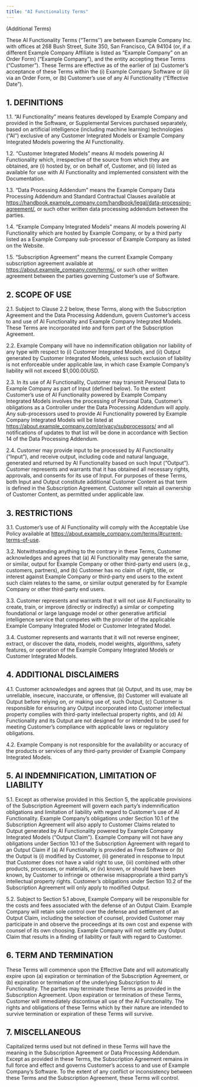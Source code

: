 ```yaml
---
title: "AI Functionality Terms"
---
```


(Additional Terms)

These AI Functionality Terms (“Terms’’) are between Example Company Inc. with offices at 268 Bush Street, Suite 350, San Francisco, CA 94104 (or, if a different Example Company Affiliate is listed as “Example Company” on an Order Form) (“Example Company”), and the entity accepting these Terms (“Customer”). These Terms are effective as of the earlier of (a) Customer’s acceptance of these Terms within the (i) Example Company Software or (ii) via an Order Form, or (b) Customer’s use of any AI Functionality (“Effective Date”).

## 1. DEFINITIONS

1.1. “AI Functionality” means features developed by Example Company and provided in the Software, or Supplemental Services purchased separately, based on artificial intelligence (including machine learning) technologies (“AI”) exclusive of any Customer Integrated Models or Example Company Integrated Models powering the AI Functionality.

1.2. “Customer Integrated Models” means AI models powering AI Functionality which, irrespective of the source from which they are obtained, are (i) hosted by, or on behalf of, Customer, and (ii) listed as available for use with AI Functionality and implemented consistent with the Documentation.

1.3. “Data Processing Addendum” means the Example Company Data Processing Addendum and Standard Contractual Clauses available at <https://handbook.example_company.com/handbook/legal/data-processing-agreement/>, or such other written data processing addendum between the parties.

1.4. “Example Company Integrated Models” means AI models powering AI Functionality which are hosted by Example Company, or by a third party listed as a Example Company sub-processor of Example Company as listed on the Website.

1.5. “Subscription Agreement” means the current Example Company subscription agreement available at <https://about.example_company.com/terms/>, or such other written agreement between the parties governing Customer’s use of Software.

## 2. SCOPE OF USE

2.1. Subject to Clause 2.2 below, these Terms, along with the Subscription Agreement and the Data Processing Addendum, govern Customer’s access to and use of AI Functionality and Example Company Integrated Models. These Terms are incorporated into and form part of the Subscription Agreement.

2.2. Example Company will have no indemnification obligation nor liability of any type with respect to (i) Customer Integrated Models, and (ii) Output generated by Customer Integrated Models, unless such exclusion of liability is not enforceable under applicable law, in which case Example Company’s liability will not exceed $1,000.00USD.

2.3. In its use of AI Functionality, Customer may transmit Personal Data to Example Company as part of Input (defined below). To the extent Customer’s use of AI Functionality powered by Example Company Integrated Models involves the processing of Personal Data, Customer’s obligations as a Controller under the Data Processing Addendum will apply. Any sub-processors used to provide AI Functionality powered by Example Company Integrated Models will be listed at <https://about.example_company.com/privacy/subprocessors/> and all notifications of updates to that list will be done in accordance with Section 14 of the Data Processing Addendum.

2.4. Customer may provide input to be processed by AI Functionality (“Input”), and receive output, including code and natural language, generated and returned by AI Functionality based on such Input (“Output”). Customer represents and warrants that it has obtained all necessary rights, approvals, and consents for its use of Input. For purposes of these Terms, both Input and Output constitute additional Customer Content as that term is defined in the Subscription Agreement. Customer will retain all ownership of Customer Content, as permitted under applicable law.

## 3. RESTRICTIONS

3.1. Customer’s use of AI Functionality will comply with the Acceptable Use Policy available at <https://about.example_company.com/terms/#current-terms-of-use>.

3.2. Notwithstanding anything to the contrary in these Terms, Customer acknowledges and agrees that (a) AI Functionality may generate the same, or similar, output for Example Company or other third-party end users (e.g., customers, partners), and (b) Customer has no claim of right, title, or interest against Example Company or third-party end users to the extent such claim relates to the same, or similar output generated by for Example Company or other third-party end users.

3.3. Customer represents and warrants that it will not use AI Functionality to create, train, or improve (directly or indirectly) a similar or competing foundational or large language model or other generative artificial intelligence service that competes with the provider of the applicable Example Company Integrated Model or Customer Integrated Model.

3.4. Customer represents and warrants that it will not reverse engineer, extract, or discover the data, models, model weights, algorithms, safety features, or operation of the Example Company Integrated Models or Customer Integrated Models.

## 4. ADDITIONAL DISCLAIMERS

4.1. Customer acknowledges and agrees that (a) Output, and its use, may be unreliable, insecure, inaccurate, or offensive, (b) Customer will evaluate all Output before relying on, or making use of, such Output, (c) Customer is responsible for ensuring any Output incorporated into Customer intellectual property complies with third-party intellectual property rights, and (d) AI Functionality and its Output are not designed for or intended to be used for meeting Customer’s compliance with applicable laws or regulatory obligations.

4.2. Example Company is not responsible for the availability or accuracy of the products or services of any third-party provider of Example Company Integrated Models.

## 5. AI INDEMNIFICATION, LIMITATION OF LIABILITY

5.1. Except as otherwise provided in this Section 5, the applicable provisions of the Subscription Agreement will govern each party’s indemnification obligations and limitation of liability with regard to Customer’s use of AI Functionality. Example Company’s obligations under Section 10.1 of the Subscription Agreement will also apply to Customer Claims related to Output generated by AI Functionality powered by Example Company Integrated Models (“Output Claim”). Example Company will not have any obligations under Section 10.1 of the Subscription Agreement with regard to an Output Claim if (a) AI Functionality is provided as Free Software or (b) the Output is (i) modified by Customer, (ii) generated in response to Input that Customer does not have a valid right to use, (iii) combined with other products, processes, or materials, or (iv) known, or should have been known, by Customer to infringe or otherwise misappropriate a third party’s intellectual property rights. Customer’s obligations under Section 10.2 of the Subscription Agreement will only apply to modified Output.

5.2. Subject to Section 5.1 above, Example Company will be responsible for the costs and fees associated with the defense of an Output Claim. Example Company will retain sole control over the defense and settlement of an Output Claim, including the selection of counsel, provided Customer may participate in and observe the proceedings at its own cost and expense with counsel of its own choosing. Example Company will not settle any Output Claim that results in a finding of liability or fault with regard to Customer.

## 6. TERM AND TERMINATION

These Terms will commence upon the Effective Date and will automatically expire upon (a) expiration or termination of the Subscription Agreement, or (b) expiration or termination of the underlying Subscription to AI Functionality. The parties may terminate these Terms as provided in the Subscription Agreement. Upon expiration or termination of these Terms, Customer will immediately discontinue all use of the AI Functionality. The rights and obligations of these Terms which by their nature are intended to survive termination or expiration of these Terms will survive.

## 7. MISCELLANEOUS

Capitalized terms used but not defined in these Terms will have the meaning in the Subscription Agreement or Data Processing Addendum. Except as provided in these Terms, the Subscription Agreement remains in full force and effect and governs Customer’s access to and use of Example Company’s Software. To the extent of any conflict or inconsistency between these Terms and the Subscription Agreement, these Terms will control.
